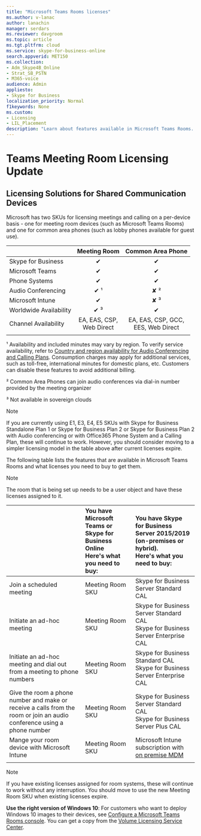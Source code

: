 ```yaml
---
title: "Microsoft Teams Rooms licenses"
ms.author: v-lanac
author: lanachin
manager: serdars
ms.reviewer: davgroom
ms.topic: article
ms.tgt.pltfrm: cloud
ms.service: skype-for-business-online
search.appverid: MET150
ms.collection: 
- Adm_Skype4B_Online
- Strat_SB_PSTN
- M365-voice
audience: Admin
appliesto:
- Skype for Business 
localization_priority: Normal
f1keywords: None
ms.custom:
- Licensing
- LIL_Placement
description: "Learn about features available in Microsoft Teams Rooms. "
---
```


# Teams Meeting Room Licensing Update 

## Licensing Solutions for Shared Communication Devices 

Microsoft has two SKUs for licensing meetings and calling on a per-device basis - one for meeting room devices (such as Microsoft Teams Rooms) and one for common area phones (such as lobby phones available for guest use).


|   |Meeting Room | Common Area Phone   |
|:--- |:---: |:---: |
|Skype for Business |&#x2714;  |&#x2714;  |
|Microsoft Teams      |  &#x2714;       |    &#x2714;     |
|Phone Systems      |  &#x2714;       |      &#x2714;   |
|Audio Conferencing      |  &#x2714; &sup1;      |     &#x2718; &sup2;   |
|Microsoft Intune      |    &#x2714;     |   &#x2718;   &sup3;   |
|Worldwide Availability | &#x2714; &sup3;       |   &#x2714;      |
|Channel Availability | EA, EAS, CSP, <br>Web Direct | EA, EAS, CSP, GCC,<br> EES, Web Direct |
| | | |

&sup1; Availability and included minutes may vary by region. To verify service availability, refer to  [Country and region availability for Audio Conferencing and Calling Plans](http://docs.microsoft.com/microsoftteams/country-and-region-availability-for-audio-conferencing-and-calling-plans). Consumption charges may apply for additional services, such as toll-free, international minutes for domestic plans, etc. Customers can disable these features to avoid additional billing.  

&sup2; Common Area Phones can join audio conferences via dial-in number provided by the meeting organizer 

&sup3; Not available in sovereign clouds  


> [!NOTE]
> If you are currently using E1, E3, E4, E5 SKUs with Skype for Business Standalone Plan 1 or Skype for Business Plan 2 or Skype for Business Plan 2 with Audio conferencing or with Office365 Phone System and a Calling Plan, these will continue to work. However, you should consider moving to a simpler licensing model in the table above after current licenses expire.  

The following table lists the features that are available in Microsoft Teams Rooms and what licenses you need to buy to get them.
  
> [!NOTE]
> The room that is being set up needs to be a user object and have these licenses assigned to it.

|  | You have Microsoft Teams or Skype for Business Online <br/> Here's what you need to buy:   |You have Skype for Business Server 2015/2019 (on-premises or hybrid). <br/> Here's what you need to buy:|
|:-----|:-----|:-----|
|Join a scheduled meeting  | Meeting Room SKU  |Skype for Business Server Standard CAL  |
|Initiate an ad-hoc meeting | Meeting Room SKU  |Skype for Business Server Standard CAL  <br/> Skype for Business Server Enterprise CAL|
|Initiate an ad-hoc meeting and dial out from a meeting to phone numbers |  Meeting Room SKU |Skype for Business Standard CAL  <br/> Skype for Business Server Enterprise CAL|
|Give the room a phone number and make or receive a calls from the room or join an audio conference using a phone number  | Meeting Room SKU  |Skype for Business Server Standard CAL  <br/> Skype for Business Server Plus CAL  |
|Mange your room device with Microsoft Intune |Meeting Room SKU  |Microsoft Intune subscription with [on premise MDM](https://docs.microsoft.com/sccm/mdm/plan-design/plan-on-premises-mdm) |
| |||

> [!NOTE]
> If you have existing licenses assigned for room systems, these will continue to work without any interruption. You should move to use the new Meeting Room SKU when existing licenses expire.  

 **Use the right version of Windows 10**: For customers who want to deploy Windows 10 images to their devices, see [Configure a Microsoft Teams Rooms console](https://docs.microsoft.com/microsoftteams/room-systems/console). You can get a copy from the [Volume Licensing Service Center](https://www.microsoft.com/Licensing/servicecenter/).
